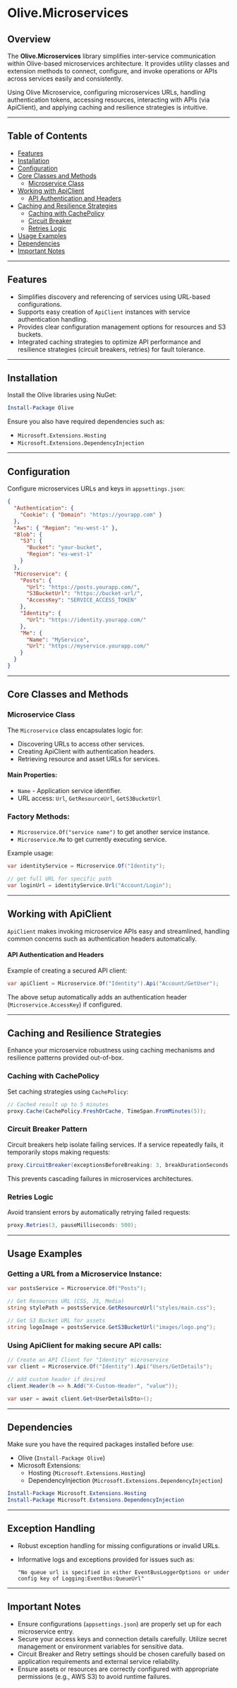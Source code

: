 # Olive.Microservices

## Overview

The **Olive.Microservices** library simplifies inter-service communication within Olive-based microservices architecture. It provides utility classes and extension methods to connect, configure, and invoke operations or APIs across services easily and consistently.

Using Olive Microservice, configuring microservices URLs, handling authentication tokens, accessing resources, interacting with APIs (via ApiClient), and applying caching and resilience strategies is intuitive.

---

## Table of Contents

- [Features](#features)
- [Installation](#installation)
- [Configuration](#configuration)
- [Core Classes and Methods](#core-classes-and-methods)
  - [Microservice Class](#microservice-class)
- [Working with ApiClient](#working-with-apiclient)
  - [API Authentication and Headers](#api-authentication-and-headers)
- [Caching and Resilience Strategies](#caching-and-resilience-strategies)
  - [Caching with CachePolicy](#caching-with-cachepolicy)
  - [Circuit Breaker](#circuit-breaker-pattern)
  - [Retries Logic](#retries-logic)
- [Usage Examples](#usage-examples)
- [Dependencies](#dependencies)
- [Important Notes](#important-notes)

---

## Features

- Simplifies discovery and referencing of services using URL-based configurations.
- Supports easy creation of `ApiClient` instances with service authentication handling.
- Provides clear configuration management options for resources and S3 buckets.
- Integrated caching strategies to optimize API performance and resilience strategies (circuit breakers, retries) for fault tolerance.

---

## Installation

Install the Olive libraries using NuGet:

```powershell
Install-Package Olive
```

Ensure you also have required dependencies such as:

- `Microsoft.Extensions.Hosting`
- `Microsoft.Extensions.DependencyInjection`

---

## Configuration

Configure microservices URLs and keys in `appsettings.json`:

```json
{
  "Authentication": {
    "Cookie": { "Domain": "https://yourapp.com" }
  },
  "Aws": { "Region": "eu-west-1" },
  "Blob": {
    "S3": {
      "Bucket": "your-bucket",
      "Region": "eu-west-1"
    }
  },
  "Microservice": {
    "Posts": {
      "Url": "https://posts.yourapp.com/",
      "S3BucketUrl": "https://bucket-url/",
      "AccessKey": "SERVICE_ACCESS_TOKEN"
    },
    "Identity": {
      "Url": "https://identity.yourapp.com/"
    },
    "Me": {
      "Name": "MyService",
      "Url": "https://myservice.yourapp.com/"
    }
  }
}
```

---

## Core Classes and Methods

### Microservice Class

The `Microservice` class encapsulates logic for:

- Discovering URLs to access other services.
- Creating ApiClient with authentication headers.
- Retrieving resource and asset URLs for services.

#### Main Properties:
- `Name` - Application service identifier.
- URL access: `Url`, `GetResourceUrl`, `GetS3BucketUrl`

### Factory Methods:
- `Microservice.Of("service name")` to get another service instance.
- `Microservice.Me` to get currently executing service.

Example usage:

```csharp
var identityService = Microservice.Of("Identity");

// get full URL for specific path
var loginUrl = identityService.Url("Account/Login");
```
 
---

## Working with ApiClient

`ApiClient` makes invoking microservice APIs easy and streamlined, handling common concerns such as authentication headers automatically.

#### API Authentication and Headers

Example of creating a secured API client:

```csharp
var apiClient = Microservice.Of("Identity").Api("Account/GetUser");
```

The above setup automatically adds an authentication header (`Microservice.AccessKey`) if configured.

---

## Caching and Resilience Strategies

Enhance your microservice robustness using caching mechanisms and resilience patterns provided out-of-box.

### Caching with CachePolicy

Set caching strategies using `CachePolicy`:

```csharp
// Cached result up to 5 minutes
proxy.Cache(CachePolicy.FreshOrCache, TimeSpan.FromMinutes(5));
```

### Circuit Breaker Pattern

Circuit breakers help isolate failing services. If a service repeatedly fails, it temporarily stops making requests:

```csharp
proxy.CircuitBreaker(exceptionsBeforeBreaking: 3, breakDurationSeconds: 15);
```

This prevents cascading failures in microservices architectures.

### Retries Logic

Avoid transient errors by automatically retrying failed requests:

```csharp
proxy.Retries(3, pauseMilliseconds: 500);
```

---

## Usage Examples

### Getting a URL from a Microservice Instance:

```csharp
var postsService = Microservice.Of("Posts");

// Get Resources URL (CSS, JS, Media)
string stylePath = postsService.GetResourceUrl("styles/main.css");

// Get S3 Bucket URL for assets
string logoImage = postsService.GetS3BucketUrl("images/logo.png");
```

### Using ApiClient for making secure API calls:

```csharp
// Create an API Client for "Identity" microservice
var client = Microservice.Of("Identity").Api("Users/GetDetails");

// add custom header if desired
client.Header(h => h.Add("X-Custom-Header", "value"));

var user = await client.Get<UserDetailsDto>();
``` 

---

## Dependencies

Make sure you have the required packages installed before use:

- Olive (`Install-Package Olive`)
- Microsoft Extensions:
  - Hosting (`Microsoft.Extensions.Hosting`)
  - DependencyInjection (`Microsoft.Extensions.DependencyInjection`)

```powershell
Install-Package Microsoft.Extensions.Hosting
Install-Package Microsoft.Extensions.DependencyInjection
```

---

## Exception Handling

- Robust exception handling for missing configurations or invalid URLs.
- Informative logs and exceptions provided for issues such as:

  ```
  "No queue url is specified in either EventBusLoggerOptions or under config key of Logging:EventBus:QueueUrl"
  ```

---

## Important Notes

- Ensure configurations (`appsettings.json`) are properly set up for each microservice entry.
- Secure your access keys and connection details carefully. Utilize secret management or environment variables for sensitive data.
- Circuit Breaker and Retry settings should be chosen carefully based on application requirements and external service reliability.
- Ensure assets or resources are correctly configured with appropriate permissions (e.g., AWS S3) to avoid runtime failures.